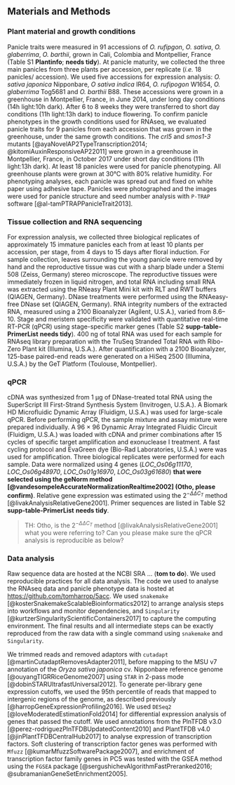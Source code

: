 
## Materials and Methods

### Plant material and growth conditions

Panicle traits were measured in 91 accessions of *O. rufipgon*, *O. sativa*, *O. glaberrima*, *O. barthii*, grown in Cali, Colombia and Montpellier, France (Table S1 **Plantinfo**; **needs tidy**).
At panicle maturity, we collected the three main panicles from three plants per accession, per replicate (*i.e.* 18 panicles/ accession).
We used five accessions for expression analysis: *O. sativa japonica*  Nipponbare, *O sativa indica* IR64, *O. rufipogon* W1654, *O. glaberrima* Tog5681 and *O. barthii* B88.
These accessions were grown in a greenhouse in Montpellier, France, in June 2014, under long day conditions (14h light:10h dark).
After 6 to 8 weeks they were transferred to short day conditions (11h light:13h dark) to induce flowering.
To confirm panicle phenotypes in the growth conditions used for RNAseq, we evaluated panicle traits for 9 panicles from each accession that was grown in the greenhouse, under the same growth conditions.
The *crl5* and *smos1-3* mutants [@ayaNovelAP2TypeTranscription2014; @kitomiAuxinResponsiveAP22011] were grown in a greenhouse in Montpellier, France, in October 2017 under short day conditions (11h light:13h dark).
At least 18 panicles were used for panicle phenotyping.
All greenhouse plants were grown at 30°C with 80% relative humidity.
For phenotyping analyses, each panicle was spread out and fixed on white paper using adhesive tape.
Panicles were photographed and the images were used for panicle structure and seed number analysis with `P-TRAP` software [@al-tamPTRAPPanicleTrait2013].

### Tissue collection and RNA sequencing

For expression analysis, we collected three biological replicates of approximately 15 immature panicles each from at least 10 plants per accession, per stage, from 4 days to 15 days after floral induction.
For sample collection, leaves surrounding the young panicle were removed by hand and the reproductive tissue was cut with a sharp blade under a Stemi 508 (Zeiss, Germany) stereo microscope.
The reproductive tissues were immediately frozen in liquid nitrogen, and total RNA including small RNA was extracted using the RNeasy Plant Mini kit with RLT and RWT buffers (QIAGEN, Germany).
DNase treatments were performed using the RNAeasy-free DNase set (QIAGEN, Germany).
RNA integrity numbers of the extracted RNA, measured using a 2100 Bioanalyzer (Agilent, U.S.A.), varied from 8.6–10.
Stage and meristem specificity were validated with quantitative real-time RT-PCR (qPCR) using stage-specific marker genes (Table S2 **supp-table-PrimerList** **needs tidy**).
400 ng of total RNA was used for each sample for RNAseq library preparation with the TruSeq Stranded Total RNA with Ribo-Zero Plant kit (Illumina, U.S.A.).
After quantification with a 2100 Bioanalyzer, 125-base paired-end reads were generated on a HiSeq 2500 (Illumina, U.S.A.) by the GeT Platform (Toulouse, Montpellier).

### qPCR

cDNA was synthesized from 1 μg of DNase-treated total RNA using the SuperScript III First-Strand Synthesis System (Invitrogen, U.S.A.). 
A Biomark HD Microfluidic Dynamic Array (Fluidigm, U.S.A.) was used for large-scale qPCR.
Before performing qPCR, the sample mixture and assay mixture were prepared individually.
A 96 × 96 Dynamic Array Integrated Fluidic Circuit (Fluidigm, U.S.A.) was loaded with cDNA and primer combinations after 15 cycles of specific target amplification and exonuclease I treatment.
A fast cycling protocol and EvaGreen dye (Bio-Rad Laboratories, U.S.A.) were was used for amplification.
Three biological replicates were performed for each sample.
Data were normalized using 4 genes (*LOC_Os06g11170*, *LOC_Os06g48970*, *LOC_Os01g16970*, *LOC_Os03g61680*) **that were selected using the geNorm method [@vandesompeleAccurateNormalizationRealtime2002] (Otho, please confirm)**.
Relative gene expression was estimated using the $2^{- \Delta \Delta C_{T}}$ method [@livakAnalysisRelativeGene2001].
Primer sequences are listed in Table S2 **supp-table-PrimerList** **needs tidy**.

> TH: Otho, is the $2^{- \Delta \Delta C_{T}}$ method [@livakAnalysisRelativeGene2001] what you were referring to? Can you please make sure the qPCR analysis is reproducible as below?

### Data analysis

Raw sequence data are hosted at the NCBI SRA ... (**tom to do**).
We used reproducible practices for all data analysis.
The code we used to analyse the RNAseq data and panicle phenotype data is hosted at https://github.com/tomharrop/5acc.
We used `snakemake` [@kosterSnakemakeScalableBioinformatics2012] to arrange analysis steps into workflows and monitor dependencies, and `Singularity` [@kurtzerSingularityScientificContainers2017] to capture the computing environment.
The final results and all intermediate steps can be exactly reproduced from the raw data with a single command using `snakemake` and `Singularity`.

We trimmed reads and removed adaptors with `cutadapt` [@martinCutadaptRemovesAdapter2011], before mapping to the MSU v7 annotation of the *Oryza sativa japonica* cv. Nipponbare reference genome [@ouyangTIGRRiceGenome2007] using `STAR` in 2-pass mode [@dobinSTARUltrafastUniversal2012].
To generate per-library gene expression cutoffs, we used the 95th percentile of reads that mapped to intergenic regions of the genome, as described previously [@harropGeneExpressionProfiling2016].
We used `DESeq2` [@loveModeratedEstimationFold2014] for differential expression analysis of genes that passed the cutoff.
We used annotations from the PlnTFDB v3.0 [@perez-rodriguezPlnTFDBUpdatedContent2010] and PlantTFDB v4.0 [@jinPlantTFDBCentralHub2017] to analyse expression of transcription factors.
Soft clustering of transcription factor genes was performed with `Mfuzz` [@kumarMfuzzSoftwarePackage2007], and enrichment of transcription factor family genes in PC5 was tested with the GSEA method using the `FGSEA` package [@sergushichevAlgorithmFastPreranked2016; @subramanianGeneSetEnrichment2005]. 
